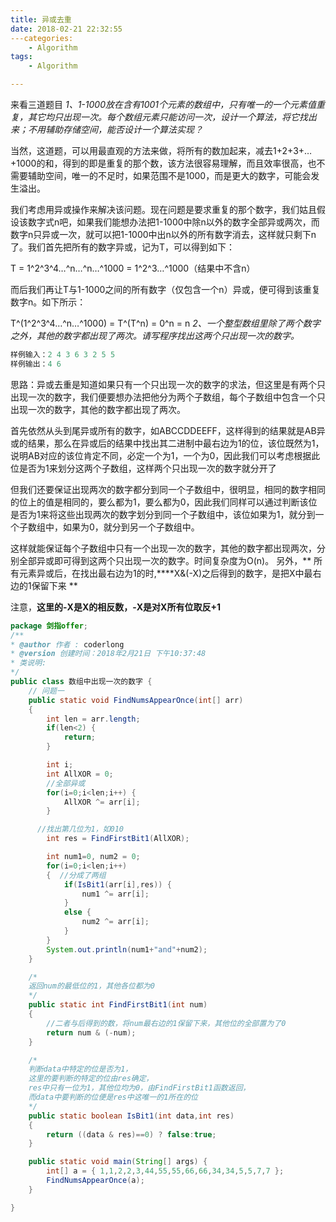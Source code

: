 ```yaml
---
title: 异或去重
date: 2018-02-21 22:32:55
---categories:
	- Algorithm
tags:
	- Algorithm

---
```

来看三道题目 
*1、1-1000放在含有1001个元素的数组中，只有唯一的一个元素值重复，其它均只出现一次。每个数组元素只能访问一次，设计一个算法，将它找出来；不用辅助存储空间，能否设计一个算法实现？*

当然，这道题，可以用最直观的方法来做，将所有的数加起来，减去1+2+3+…+1000的和，得到的即是重复的那个数，该方法很容易理解，而且效率很高，也不需要辅助空间，唯一的不足时，如果范围不是1000，而是更大的数字，可能会发生溢出。

我们考虑用异或操作来解决该问题。现在问题是要求重复的那个数字，我们姑且假设该数字式n吧，如果我们能想办法把1-1000中除n以外的数字全部异或两次，而数字n只异或一次，就可以把1-1000中出n以外的所有数字消去，这样就只剩下n了。我们首先把所有的数字异或，记为T，可以得到如下：

T = 1^2^3^4…^n…^n…^1000 = 1^2^3…^1000（结果中不含n）

而后我们再让T与1-1000之间的所有数字（仅包含一个n）异或，便可得到该重复数字n。如下所示：

T^(1^2^3^4…^n…^1000) = T^(T^n) = 0^n = n
*2、一个整型数组里除了两个数字之外，其他的数字都出现了两次。请写程序找出这两个只出现一次的数字。*
```java
样例输入：2 4 3 6 3 2 5 5
样例输出：4 6
```
思路：异或去重是知道如果只有一个只出现一次的数字的求法，但这里是有两个只出现一次的数字，我们便要想办法把他分为两个子数组，每个子数组中包含一个只出现一次的数字，其他的数字都出现了两次。

首先依然从头到尾异或所有的数字，如ABCCDDEEFF，这样得到的结果就是AB异或的结果，那么在异或后的结果中找出其二进制中最右边为1的位，该位既然为1，说明AB对应的该位肯定不同，必定一个为1，一个为0，因此我们可以考虑根据此位是否为1来划分这两个子数组，这样两个只出现一次的数字就分开了

但我们还要保证出现两次的数字都分到同一个子数组中，很明显，相同的数字相同的位上的值是相同的，要么都为1，要么都为0，因此我们同样可以通过判断该位是否为1来将这些出现两次的数字划分到同一个子数组中，该位如果为1，就分到一个子数组中，如果为0，就分到另一个子数组中。

这样就能保证每个子数组中只有一个出现一次的数字，其他的数字都出现两次，分别全部异或即可得到这两个只出现一次的数字。时间复杂度为O(n)。
另外，** 所有元素异或后，在找出最右边为1的时,****X&(-X)之后得到的数字，是把X中最右边的1保留下来 **

注意，**这里的-X是X的相反数，-X是对X所有位取反+1**
```java
package 剑指offer;
/**
* @author 作者 : coderlong
* @version 创建时间：2018年2月21日 下午10:37:48
* 类说明: 
*/
public class 数组中出现一次的数字 {
	// 问题一
	public static void FindNumsAppearOnce(int[] arr)  
    {  
        int len = arr.length;
        if(len<2) {
        	return; 
        } 

        int i;  
        int AllXOR = 0;  
        //全部异或  
        for(i=0;i<len;i++) {
            AllXOR ^= arr[i];
        }

      //找出第几位为1，如010
        int res = FindFirstBit1(AllXOR);  

        int num1=0, num2 = 0;  
        for(i=0;i<len;i++)  
        {  //分成了两组
            if(IsBit1(arr[i],res)) {
                num1 ^= arr[i];  
            }
            else { 
                num2 ^= arr[i];  
            }
        }  
        System.out.println(num1+"and"+num2);
    }

    /* 
    返回num的最低位的1，其他各位都为0 
    */  
    public static int FindFirstBit1(int num)  
    {  
        //二者与后得到的数，将num最右边的1保留下来，其他位的全部置为了0  
        return num & (-num);  
    }  

    /* 
    判断data中特定的位是否为1， 
    这里的要判断的特定的位由res确定， 
    res中只有一位为1，其他位均为0，由FindFirstBit1函数返回， 
    而data中要判断的位便是res中这唯一的1所在的位 
    */  
    public static boolean IsBit1(int data,int res)  
    {  
        return ((data & res)==0) ? false:true;  
    }  

    public static void main(String[] args) {
        int[] a = { 1,1,2,2,3,44,55,55,66,66,34,34,5,5,7,7 };
        FindNumsAppearOnce(a);
    }

}

```